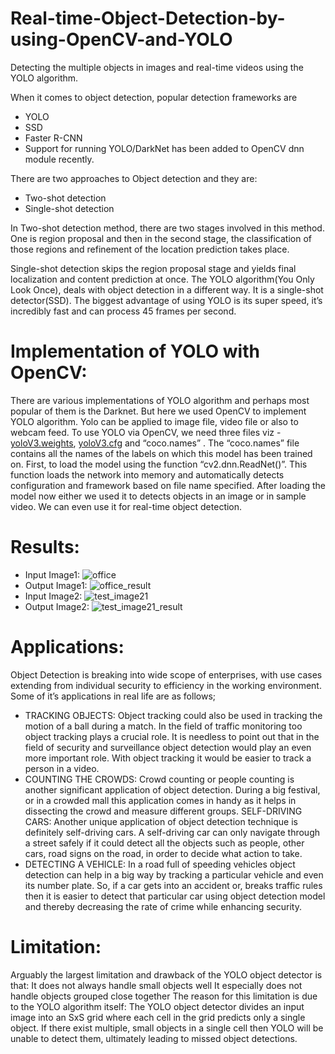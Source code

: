 # Real-time-Object-Detection-by-using-OpenCV-and-YOLO
Detecting the multiple objects in images and real-time videos using the YOLO algorithm.

When it comes to object detection, popular detection frameworks are

* YOLO
* SSD
* Faster R-CNN
* Support for running YOLO/DarkNet has been added to OpenCV dnn module recently.

There are two approaches to Object detection and they are:
* Two-shot detection 
* Single-shot detection

In Two-shot detection method, there are two stages involved in this method. One is region proposal and then in the second stage, the classification of those regions and refinement of the location prediction takes place.

Single-shot detection skips the region proposal stage and yields final localization and content prediction at once. 
The YOLO algorithm(You Only Look Once), deals with object detection in a different way. It is a single-shot detector(SSD).
The biggest advantage of using YOLO is its super speed, it’s incredibly fast and can process 45 frames per second.


# Implementation of YOLO with OpenCV:
There are various implementations of YOLO algorithm and perhaps most popular of them is the Darknet. But here we used OpenCV to implement YOLO algorithm. Yolo can
be applied to image file, video file or also to webcam feed. To use YOLO via OpenCV, we need three files viz -[yoloV3.weights](https://pjreddie.com/media/files/yolov3.weights), [yoloV3.cfg](https://github.com/pjreddie/darknet/blob/master/cfg/yolov3.cfg) and “coco.names” . The “coco.names” file contains all the names of the labels on which this model has been trained on. First, to load the model using the function “cv2.dnn.ReadNet()”. This function loads the network into memory and automatically detects configuration and framework based on file name specified. After loading the model now either we used it to detects objects in an image or in sample video. We can even use it for real-time object detection.

# Results:
* Input Image1:
![office](https://user-images.githubusercontent.com/93006885/138569866-82142c0a-cf4e-4f77-9ac8-95a9394742a5.jpg)
* Output Image1:
![office_result](https://user-images.githubusercontent.com/93006885/138569849-c83afeb7-0c59-4242-a030-08a8a719f70c.jpg)
* Input Image2:
![test_image21](https://user-images.githubusercontent.com/93006885/138569947-2dd95cba-7ba7-4f4d-9b5e-1578fd63e7a3.jpg)
* Output Image2:
![test_image21_result](https://user-images.githubusercontent.com/93006885/138569940-8b26c651-f641-44f8-88ea-0b31d7c3bc42.jpg)



# Applications:
Object Detection is breaking into wide scope of enterprises, with use cases extending from individual security to efficiency in the working environment. Some of it’s applications in real life are as follows;
* TRACKING OBJECTS: Object tracking could also be used in tracking the motion of a ball during a match. In the field of traffic monitoring too object tracking plays a crucial role. It is needless to point out that in the field of security and surveillance object detection would play an even more important role. With object tracking it would be easier to track a person in a video.
* COUNTING THE CROWDS: Crowd counting or people counting is another significant application of object detection. During a big festival, or in a crowded mall this application comes in handy as it helps in dissecting the crowd and measure different groups. SELF-DRIVING CARS: Another unique application of object detection technique is definitely self-driving cars. A self-driving car can only navigate through a street safely if it could detect all the objects such as people, other cars, road signs on the road, in order to decide what action to take.
* DETECTING A VEHICLE: In a road full of speeding vehicles object detection can help in a big way by tracking a particular vehicle and even its number plate. So, if a car gets into an accident or, breaks traffic rules then it is easier to detect that particular car using object detection model and thereby decreasing the rate of crime while enhancing security.

# Limitation:
Arguably the largest limitation and drawback of the YOLO object detector is that:
It does not always handle small objects well
It especially does not handle objects grouped close together
The reason for this limitation is due to the YOLO algorithm itself:
The YOLO object detector divides an input image into an SxS grid where each cell in the grid predicts only a single object. If there exist multiple, small objects in a single cell then YOLO will be unable to detect them, ultimately leading to missed object detections.
